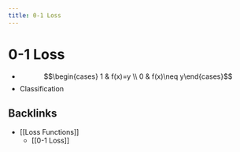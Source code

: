 ```yaml
---
title: 0-1 Loss
---
```


# 0-1 Loss
- $$\begin{cases} 1 & f(x)=y \\ 0 & f(x)\neq y\end{cases}$$
- Classification









## Backlinks
* [[Loss Functions]]
	* [[0-1 Loss]]

